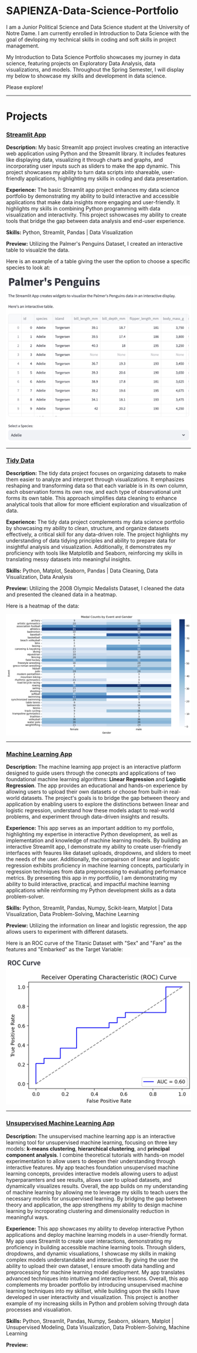# SAPIENZA-Data-Science-Portfolio

I am a Junior Political Science and Data Science student at the University of Notre Dame. I am currently enrolled in Introduction to Data Science with the goal of devloping my technical skills in coding and soft skills in project management.

My Introduction to Data Science Portfolio showcases my journey in data science, featuring projects on Exploratory Data Analysis, data visualizations, and models. Throughout the Spring Semester, I will display my below to showcase my skills and development in data science.

Please explore!
___

# Projects

### **[Streamlit App](https://github.com/justinsapienza/SAPIENZA-Data-Science-Portfolio/tree/main/basic-streamlit-app)**

**Description:** My basic Streamlit app project involves creating an interactive web application using Python and the Streamlit library. It includes features like displaying data, visualizing it through charts and graphs, and incorporating user inputs such as sliders to make the app dynamic. This project showcases my ability to turn data scripts into shareable, user-friendly applications, highlighting my skills in coding and data presentation.

**Experience:** The basic Streamlit app project enhances my data science portfolio by demonstrating my ability to build interactive and accessible applications that make data insights more engaging and user-friendly. It highlights my skills in combining Python programming with data visualization and interactivity. This project sshowcases my ability to create tools that bridge the gap between data analysis and end-user experience.

**Skills:** Python, Streamlit, Pandas | Data Visualization

**Preview:** Utilizing the Palmer's Penguins Dataset, I created an interactive table to visualzie the data.

Here is an example of a table giving the user the option to choose a specific species to look at:

![Table](assets/streamlit_table.png)

***

### **[Tidy Data](https://github.com/justinsapienza/SAPIENZA-Data-Science-Portfolio/tree/main/TidyData-Project)**

**Description:** The tidy data project focuses on organizing datasets to make them easier to analyze and interpret through visualizations. It emphasizes reshaping and transforming data so that each variable is in its own column, each observation forms its own row, and each type of observational unit forms its own table. This approach simplifies data cleaning to enhance analytical tools that allow for more efficient exploration and visualization of data.

**Experience:** The tidy data project complements my data science portfolio by showcasing my ability to clean, structure, and organize datasets effectively, a critical skill for any data-driven role. The project highlights my understanding of data tidying principles and ability to prepare data for insightful analysis and visualization. Additionally, it demonstrates my proficiency with tools like Matplotlib and Seaborn, reinforcing my skills in translating messy datasets into meaningful insights.

**Skills:** Python, Matplot, Seaborn, Pandas | Data Cleaning, Data Visualization, Data Analysis

**Preview:** Utilizing the 2008 Olympic Medalists Dataset, I cleaned the data and presented the cleaned data in a heatmap.

Here is a heatmap of the data:

![Heatmap](assets/Heatmap.png)

***

### **[Machine Learning App](https://github.com/justinsapienza/SAPIENZA-Data-Science-Portfolio/tree/main/MLStreamlitApp)**

**Description:** The machine learning app project is an interactive platform designed to guide users through the conecpts and applications of two foundational machine learning algorithms: **Linear Regression** and **Logistic Regression**. The app provides an educational and hands-on experience by allowing users to upload their own datasets or choose from built-in real-world datasets. The project's goals is to bridge the gap between theory and application by enabling users to explore the distinctions between linear and logistic regression, understand how these models adapt to real-world problems, and experiment through data-driven insights and results.

**Experience:** This app serves as an important addition to my portfolio, highlighting my expertise in interactive Python development, as well as implementation and knowledge of machine learning models. By building an interactive Streamlit app, I demonstrate my ability to create user-friendly interfaces with feaures like dataset uploads, dropdowns, and sliders to meet the needs of the user. Additionally, the compairson of linear and logistic regression exhibits proficiency in machine learning concepts, particularly in regression techniques from data preprocessing to evaluating performance metrics. By presenting this app in my portfoliio, I am demonstrating my ability to build interactive, practical, and impactful machine learning applications while reinforming my Python development skills as a data problem-solver.

**Skills:** Python, Streamlit, Pandas, Numpy, Scikit-learn, Matplot | Data Visualization, Data Problem-Solving, Machine Learning

**Preview:** Utilizing the information on linear and logistic regression, the app allows users to experiment with different datasets.

Here is an ROC curve of the Titanic Dataset with "Sex" and "Fare" as the features and "Embarked" as the Target Variable:

![ROC Curve](assets/sample_ROC_curve.png)

***

### **[Unsupervised Machine Learning App](https://github.com/justinsapienza/SAPIENZA-Data-Science-Portfolio/tree/main/MLUnsupervisedApp)**

**Description:** The unsupervised machine learning app is an interactive learning tool for unsupervised machine learning, focusing on three key models: **k-means clustering**, **hierarchical clustering**, and **principal component analysis**. I combine theoretical tutorials with hands-on model experimentation to allow users to deepen their understanding through interactive features. My app teaches foundation unsupervised machine learning concepts, provides interactive models allowing users to adjust hyperparamters and see results, allows user to upload datasets, and dynamically visualizes results. Overall, the app builds on my understanding of machine learning by allowing me to leverage my skills to teach users the necessary models for unsupervised learning. By bridging the gap between theory and application, the app strengthens my ability to design machine learning by incroporating clustering and dimensionality reduction in meaningful ways.

**Experience:** This app showcases my ability to develop interactive Python applications and deploy machine learning models in a user-friendly format. My app uses Streamlit to create user interactions, demonstrating my proficiency in building accessible machine learning tools. Through sliders, dropdowns, and dynamic visualiations, I showcase my skills in making complex models understandable and interactive. By giving the user the ability to upload their own dataset, I ensure smooth data handling and preprocessing for machine learning model deployment. My app translates advanced techniques into intuitive and interactive lessons. Overall, this app complements my broader portfolio by introducing unsupervised machine learning techniques into my skillset, while building upon the skills I have developed in user interactivity and visualization. This project is another example of my increasing skills in Python and problem solving through data processes and visualiation.

**Skills:** Python, Streamlit, Pandas, Numpy, Seaborn, sklearn, Matplot | Unsupervised Modeling, Data Visualization, Data Problem-Solving, Machine Learning

**Preview:**
